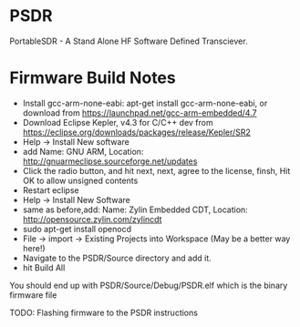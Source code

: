 PSDR
====

PortableSDR - A Stand Alone HF Software Defined Transciever.



Firmware Build Notes
====================

* Install gcc-arm-none-eabi: apt-get install gcc-arm-none-eabi, or download from https://launchpad.net/gcc-arm-embedded/4.7
* Download Eclipse Kepler, v4.3 for C/C++ dev from https://eclipse.org/downloads/packages/release/Kepler/SR2
* Help -> Install New software
* add Name: GNU ARM, Location: http://gnuarmeclipse.sourceforge.net/updates
* Click the radio button, and hit next, next, agree to the license, finsh, Hit OK to allow unsigned contents
* Restart eclipse
* Help -> Install New Software
* same as before,add: Name: Zylin Embedded CDT, Location: http://opensource.zylin.com/zylincdt 
* sudo apt-get install openocd
* File -> import -> Existing Projects into Workspace (May be a better way here!)
* Navigate to the PSDR/Source directory and add it.
* hit Build All

You should end up with PSDR/Source/Debug/PSDR.elf  which is the binary firmware file

TODO: Flashing firmware to the PSDR instructions


